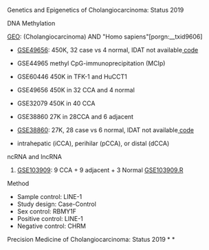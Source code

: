 Genetics and Epigenetics of Cholangiocarcinoma: Status 2019

DNA Methylation

[GEO](https://www.ncbi.nlm.nih.gov/gds):  (Cholangiocarcinoma) AND "Homo sapiens"[porgn:__txid9606] 
* [GSE49656](https://www.ncbi.nlm.nih.gov/geo/query/acc.cgi?acc=GSE49656): 450K, 32 case vs 4 normal, IDAT not available[ code](https://github.com/Shicheng-Guo/GEO/tree/master/GSE49656)
* GSE44965	methyl CpG-immunoprecipitation (MCIp)
* GSE60446	450K in TFK-1 and HuCCT1
* GSE49656	450K in 32 CCA and 4 normal
* GSE32079	450K in 40 CCA
* GSE38860	27K in 28CCA and 6 adjacent
* [GSE38860](https://www.ncbi.nlm.nih.gov/geo/query/acc.cgi?acc=GSE38860): 27K, 28 case vs 6 normal, IDAT not available[ code](https://github.com/Shicheng-Guo/GEO/tree/master/GSE38860)


* intrahepatic (iCCA), perihilar (pCCA), or distal (dCCA)

ncRNA and lncRNA

1. [GSE103909](https://www.ncbi.nlm.nih.gov/geo/query/acc.cgi?acc=GSE103909):  9 CCA + 9 adjacent + 3 Normal  [GSE103909.R](GSE103909.R)






Method
* Sample control: LINE-1
* Study design: Case-Control
* Sex control: RBMY1F
* Positive control: LINE-1
* Negative control: CHRM

Precision Medicine of Cholangiocarcinoma: Status 2019
* 
* 

